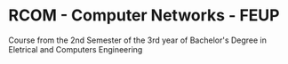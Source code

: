 # RCOM - Computer Networks - FEUP
Course from the 2nd Semester of the 3rd year of Bachelor's Degree in Eletrical and Computers Engineering 

